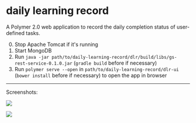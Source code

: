 # daily learning record

A Polymer 2.0 web application to record the daily completion status of user-defined tasks.

0. Stop Apache Tomcat if it's running
1. Start MongoDB
2. Run `java -jar path/to/daily-learning-record/dlr/build/libs/gs-rest-service-0.1.0.jar` (`gradle build` before if necessary)
3. Run `polymer serve --open` in `path/to/daily-learning-record/dlr-ui` (`bower install` before if necessary) to open the app in browser

---
Screenshots:

![](../master/screenshots/Screenshot-daily-learning-record.png)


![](../master/screenshots/Screenshot-daily-learning-record-editing.png)
